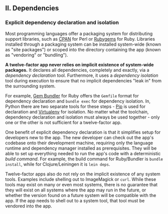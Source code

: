 ## II. Dependencies
### Explicit dependency declaration and isolation

Most programming languages offer a packaging system for distributing support libraries, such as [CPAN](http://www.cpan.org/) for Perl or [Rubygems](http://rubygems.org/) for Ruby.  Libraries installed through a packaging system can be installed system-wide (known as "site packages") or scoped into the directory containing the app (known as "vendoring" or "bundling").

**A twelve-factor app never relies on implicit existence of system-wide packages.**  It declares all dependencies, completely and exactly, via a *dependency declaration* tool.  Furthermore, it uses a *dependency isolation* tool during execution to ensure that no implicit dependencies "leak in" from the surrounding system.

For example, [Gem Bundler](http://gembundler.com/) for Ruby offers the `Gemfile` format for dependency declaration and `bundle exec` for dependency isolation.  In, Python there are two separate tools for these steps - [Pip](http://www.pip-installer.org/en/latest/) is used for declaration and [Virtualenv](http://www.virtualenv.org/en/latest/) for isolation.  No matter what the toolchain, dependency declaration and isolation must always be used together - only one or the other is not sufficient for a twelve-factor app.

One benefit of explicit dependency declaration is that it simplifies setup for developers new to the app.  The new developer can check out the app's codebase onto their development machine, requiring only the language runtime and dependency manager installed as prerequisites.  They will be able to set up everything needed to run the app's code with a deterministic *build command*.  For example, the build command for Ruby/Bundler is `bundle install`, while for Clojure/Leiningen it is `lein deps`.

Twelve-factor apps also do not rely on the implicit existence of any system tools.  Examples include shelling out to ImageMagick or `curl`.  While these tools may exist on many or even most systems, there is no guarantee that they will exist on all systems where the app may run in the future, or whether the version found on a future system will be compatible with the app.  If the app needs to shell out to a system tool, that tool must be vendored into the app.
